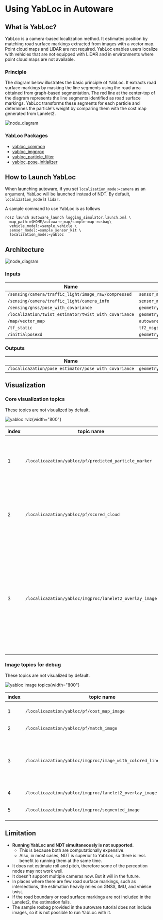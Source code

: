 # Using YabLoc in Autoware

## What is YabLoc?

YabLoc is a camera-based localization method. 
It estimates position by matching road surface markings extracted from images with a vector map.
Point cloud maps and LiDAR are not required.
YabLoc enables users localize with vehicles that are not equipped with LiDAR and in environments where point cloud maps are not available.

### Principle
The diagram below illustrates the basic principle of YabLoc. It extracts road surface markings by masking the line segments using the road area obtained from graph-based segmentation. The red line at the center-top of the diagram represents the line segments identified as road surface markings. YabLoc transforms these segments for each particle and determines the particle's weight by comparing them with the cost map generated from Lanelet2.

![node_diagram](images/yabloc-integration-guide/yabloc_principle.png)

### YabLoc Packages
- [yabloc_common](https://github.com/autowarefoundation/autoware.universe/tree/main/localization/yabloc/yabloc_common/README.md)
- [yabloc_imgproc](https://github.com/autowarefoundation/autoware.universe/tree/main/localization/yabloc/yabloc_imgproc/README.md)
- [yabloc_particle_filter](https://github.com/autowarefoundation/autoware.universe/tree/main/localization/yabloc/yabloc_particle_filter/README.md)
- [yabloc_pose_initializer](https://github.com/autowarefoundation/autoware.universe/tree/main/localization/yabloc/yabloc_pose_initializer/README.md)

## How to Launch YabLoc

When launching autoware, if you set `localization_mode:=camera` as an argument, YabLoc will be launched instead of NDT.
By default, `localization_mode` is `lidar`.

A sample command to use YabLoc is as follows

```shell
ros2 launch autoware_launch logging_simulator.launch.xml \
  map_path:=$HOME/autoware_map/sample-map-rosbag\
  vehicle_model:=sample_vehicle \
  sensor_model:=sample_sensor_kit \
  localization_mode:=yabloc
```

## Architecture

![node_diagram](images/yabloc-integration-guide/yabloc_architecture.drawio.svg)

### Inputs

| Name                                                  | Type                                           |
| ----------------------------------------------------- | ---------------------------------------------- |
| `/sensing/camera/traffic_light/image_raw/compressed`  | `sensor_msgs/msg/CompressedImage`              |
| `/sensing/camera/traffic_light/camera_info`           | `sensor_msgs/msg/CameraInfo`                   |
| `/sensing/gnss/pose_with_covariance`                  | `geometry_msgs/msg/PoseWithCovarianceStamped`  |
| `/localization/twist_estimator/twist_with_covariance` | `geometry_msgs/msg/TwistWithCovarianceStamped` |
| `/map/vector_map`                                     | `autoware_auto_mapping_msgs/msg/HADMapBin`     |
| `/tf_static`                                          | `tf2_msgs/msg/TFMessage`                       |
| `/initialpose3d`                                      | `geometry_msgs/msg/PoseWithCovarianceStamped`  |

### Outputs

| Name                                                  | Type                                          |
| ----------------------------------------------------- | --------------------------------------------- |
| `/localicazation/pose_estimator/pose_with_covariance` | `geometry_msgs/msg/PoseWithCovarianceStamped` |

## Visualization

### Core visualization topics

These topics are not visualized by default.

![yabloc rviz](images/yabloc-integration-guide/yabloc_rviz_description.png){width="800"}


| index | topic name                                              | description                                                                                                                                                            |
| ----- | ------------------------------------------------------- | ---------------------------------------------------------------------------------------------------------------------------------------------------------------------- |
| 1     | `/localicazation/yabloc/pf/predicted_particle_marker`   | particle distribution of particle fitler. Red particles are probable candidate.                                                                                        |
| 2     | `/localicazation/yabloc/pf/scored_cloud`                | 3D projected line segments. the color indicates how well they match the map.                                                                                           |
| 3     | `/localicazation/yabloc/imgproc/lanelet2_overlay_image` | overlay of lanelet2 (yellow lines) onto image based on estimated pose. If they match well with the actual road markings, it means that the localization performs well. |

### Image topics for debug

These topics are not visualized by default.

![yabloc image topics](images/yabloc-integration-guide/yabloc_image_description.png){width="800"}

| index | topic name                                                       | description                                                                     |
| ----- | ---------------------------------------------------------------- | ------------------------------------------------------------------------------- |
| 1     | `/localicazation/yabloc/pf/cost_map_image`                       | cost map made from lanelet2                                                     |
| 2     | `/localicazation/yabloc/pf/match_image`                          | projected line segments                                                         |
| 3     | `/localicazation/yabloc/imgproc/image_with_colored_line_segment` | classifified line segments. green line segments are used in particle correction |
| 4     | `/localicazation/yabloc/imgproc/lanelet2_overlay_image`          | overlay of lanelet2                                                             |
| 5     | `/localicazation/yabloc/imgproc/segmented_image`                 | graph based segmentation result                                                 |

## Limitation

- **Running YabLoc and NDT simultaneously is not supported.**
  - This is because both are computationally expensive.
  - Also, in most cases, NDT is superior to YabLoc, so there is less benefit to running them at the same time.
- It does not estimate roll and pitch, therefore some of the perception nodes may not work well.
- It doesn't support multiple cameras now. But it will in the future.
- In places where there are few road surface markings, such as intersections, the estimation heavily relies on GNSS, IMU, and vhielce twist.
- If the road boundary or road surface markings are not included in the Lanelet2, the estimation fails.
- The sample rosbag provided in the autoware tutorial does not include images, so it is not possible to run YabLoc with it.
